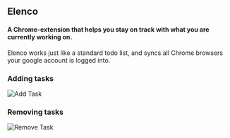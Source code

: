 ## Elenco

#### A Chrome-extension that helps you stay on track with what you are currently working on.

Elenco works just like a standard todo list, and syncs all Chrome browsers your google account is logged into.

### Adding tasks

![Add Task](http://i.imgur.com/cUVc8zN.gif)

### Removing tasks

![Remove Task](http://i.imgur.com/LN8OpVr.gif)
